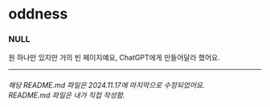 # oddness
<h3>NULL</h3>
원 하나만 있지만 거의 빈 페이지예요, ChatGPT에게 만들어달라 했어요.
<hr />
<h6>해당 README.md 파일은 2024.11.17에 마지막으로 수정되었어요.<br />README.md 파일은 내가 직접 작성함.</h6>
